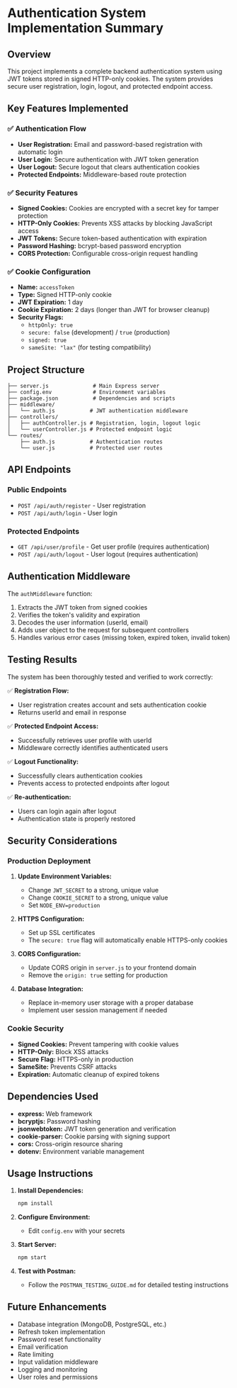 # Authentication System Implementation Summary

## Overview

This project implements a complete backend authentication system using JWT tokens stored in signed HTTP-only cookies. The system provides secure user registration, login, logout, and protected endpoint access.

## Key Features Implemented

### ✅ Authentication Flow

- **User Registration:** Email and password-based registration with automatic login
- **User Login:** Secure authentication with JWT token generation
- **User Logout:** Secure logout that clears authentication cookies
- **Protected Endpoints:** Middleware-based route protection

### ✅ Security Features

- **Signed Cookies:** Cookies are encrypted with a secret key for tamper protection
- **HTTP-Only Cookies:** Prevents XSS attacks by blocking JavaScript access
- **JWT Tokens:** Secure token-based authentication with expiration
- **Password Hashing:** bcrypt-based password encryption
- **CORS Protection:** Configurable cross-origin request handling

### ✅ Cookie Configuration

- **Name:** `accessToken`
- **Type:** Signed HTTP-only cookie
- **JWT Expiration:** 1 day
- **Cookie Expiration:** 2 days (longer than JWT for browser cleanup)
- **Security Flags:**
  - `httpOnly: true`
  - `secure: false` (development) / `true` (production)
  - `signed: true`
  - `sameSite: "lax"` (for testing compatibility)

## Project Structure

```
├── server.js              # Main Express server
├── config.env             # Environment variables
├── package.json           # Dependencies and scripts
├── middleware/
│   └── auth.js           # JWT authentication middleware
├── controllers/
│   ├── authController.js # Registration, login, logout logic
│   └── userController.js # Protected endpoint logic
└── routes/
    ├── auth.js           # Authentication routes
    └── user.js           # Protected user routes
```

## API Endpoints

### Public Endpoints

- `POST /api/auth/register` - User registration
- `POST /api/auth/login` - User login

### Protected Endpoints

- `GET /api/user/profile` - Get user profile (requires authentication)
- `POST /api/auth/logout` - User logout (requires authentication)

## Authentication Middleware

The `authMiddleware` function:

1. Extracts the JWT token from signed cookies
2. Verifies the token's validity and expiration
3. Decodes the user information (userId, email)
4. Adds user object to the request for subsequent controllers
5. Handles various error cases (missing token, expired token, invalid token)

## Testing Results

The system has been thoroughly tested and verified to work correctly:

✅ **Registration Flow:**

- User registration creates account and sets authentication cookie
- Returns userId and email in response

✅ **Protected Endpoint Access:**

- Successfully retrieves user profile with userId
- Middleware correctly identifies authenticated users

✅ **Logout Functionality:**

- Successfully clears authentication cookies
- Prevents access to protected endpoints after logout

✅ **Re-authentication:**

- Users can login again after logout
- Authentication state is properly restored

## Security Considerations

### Production Deployment

1. **Update Environment Variables:**

   - Change `JWT_SECRET` to a strong, unique value
   - Change `COOKIE_SECRET` to a strong, unique value
   - Set `NODE_ENV=production`

2. **HTTPS Configuration:**

   - Set up SSL certificates
   - The `secure: true` flag will automatically enable HTTPS-only cookies

3. **CORS Configuration:**

   - Update CORS origin in `server.js` to your frontend domain
   - Remove the `origin: true` setting for production

4. **Database Integration:**
   - Replace in-memory user storage with a proper database
   - Implement user session management if needed

### Cookie Security

- **Signed Cookies:** Prevent tampering with cookie values
- **HTTP-Only:** Block XSS attacks
- **Secure Flag:** HTTPS-only in production
- **SameSite:** Prevents CSRF attacks
- **Expiration:** Automatic cleanup of expired tokens

## Dependencies Used

- **express:** Web framework
- **bcryptjs:** Password hashing
- **jsonwebtoken:** JWT token generation and verification
- **cookie-parser:** Cookie parsing with signing support
- **cors:** Cross-origin resource sharing
- **dotenv:** Environment variable management

## Usage Instructions

1. **Install Dependencies:**

   ```bash
   npm install
   ```

2. **Configure Environment:**

   - Edit `config.env` with your secrets

3. **Start Server:**

   ```bash
   npm start
   ```

4. **Test with Postman:**
   - Follow the `POSTMAN_TESTING_GUIDE.md` for detailed testing instructions

## Future Enhancements

- Database integration (MongoDB, PostgreSQL, etc.)
- Refresh token implementation
- Password reset functionality
- Email verification
- Rate limiting
- Input validation middleware
- Logging and monitoring
- User roles and permissions
